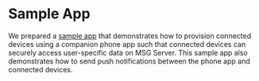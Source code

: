 # Sample App

We prepared a [sample app](https://github.com/parseplatform/Anydevice) that demonstrates how to provision connected devices using a companion phone app such that connected devices can securely access user-specific data on MSG Server. This sample app also demonstrates how to send push notifications between the phone app and connected devices.
